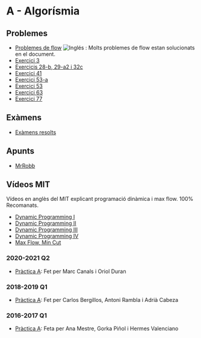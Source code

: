 # A - Algorísmia

## Problemes

- [Problemes de flow](Documents/homecornell_NF.pdf) ![Inglés](http://www.kreativekorp.com/lib/flags/gb.png) 
: Molts problemes de flow estan solucionats en el document.
- [Exercici 3](https://github.com/NIL6NIL6/Algorismia/blob/master/CoefGini.pdf)
- [Exercicis 28-b, 29-a2 i 32c](Documents/aclariments.pdf)
- [Exercici 41](https://github.com/NIL6NIL6/Algorismia/blob/master/CinemaVis.pdf)
- [Exercici 53-a](Documents/aclariments2.pdf)
- [Exercici 53](https://github.com/Dirken/A-FIB/blob/master/Exercici%20entregable%20Algor%C3%ADsmia%202.pdf)
- [Exercici 63](https://github.com/NIL6NIL6/Algorismia/blob/master/Simpatia.pdf)
- [Exercici 77](https://github.com/Dirken/A-FIB/blob/master/Exercici%20entregable%20Algor%C3%ADsmia%202.pdf)

## Exàmens

- [Exàmens resolts](Examens)

## Apunts

- [MrRobb](https://github.com/MrRobb/A-FIB/tree/master/Apuntes)

## Vídeos MIT

Vídeos en anglès del MIT explicant programació dinàmica i max flow. 100% Recomanats.

- [Dynamic Programming I](https://www.youtube.com/watch?v=OQ5jsbhAv_M)
- [Dynamic Programming II](https://www.youtube.com/watch?v=ENyox7kNKeY)
- [Dynamic Programming III](https://www.youtube.com/watch?v=ocZMDMZwhCY)
- [Dynamic Programming IV](https://www.youtube.com/watch?v=tp4_UXaVyx8)
- [Max Flow, Min Cut](https://www.youtube.com/watch?v=VYZGlgzr_As)

### 2020-2021 Q2

- [Pràctica A](https://gitlab.com/m-canals/gei/-/blob/main/A/Conjectura%20de%20Mertens.pdf): Fet per Marc Canals i Oriol Duran

### 2018-2019 Q1 

- [Pràctica A](https://github.com/adriacabeza/Document-similarity-detection-using-hashing): Fet per Carlos Bergillos, Antoni Rambla i Adrià Cabeza

### 2016-2017 Q1
- [Pràctica A](https://github.com/anamestre/FIB-A-DocSim): Feta per Ana Mestre, Gorka Piñol i Hermes Valenciano
